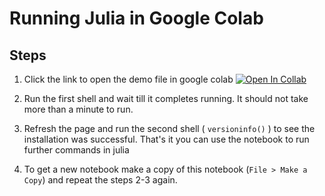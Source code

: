 # Running Julia in Google Colab

## Steps
 1. Click the link to open the demo file in google colab [![Open In Collab](https://colab.research.google.com/assets/colab-badge.svg)](https://colab.research.google.com/github/biplab37/julia-colab/blob/main/Demo.ipynb)

 2. Run the first shell and wait till it completes running. It should not take more than a minute to run.
 3. Refresh the page and run the second shell ( `versioninfo()` ) to see the installation was successful. That's it you can use the notebook to run further commands in julia
 4. To get a new notebook make a copy of this notebook (`File > Make a Copy`) and repeat the steps 2-3 again.

